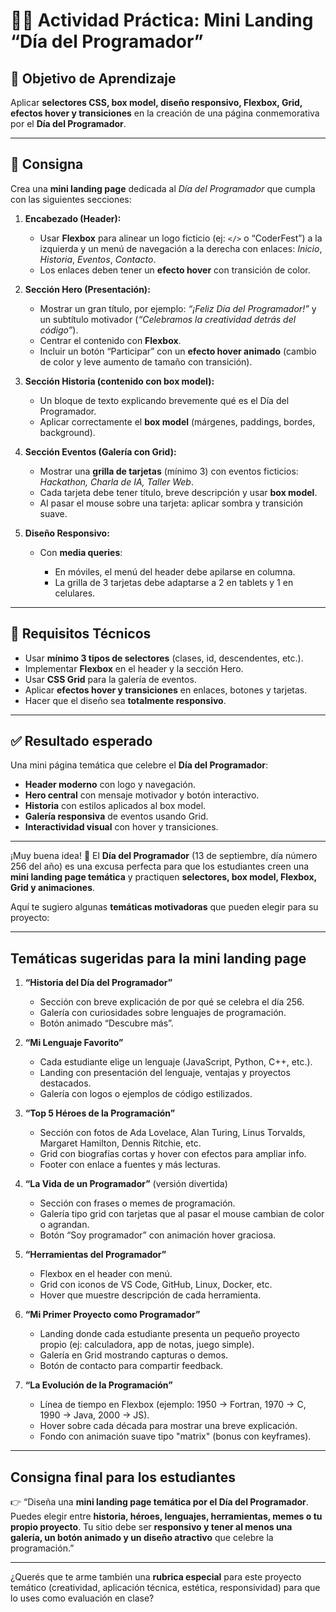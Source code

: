 # 👨‍💻 **Actividad Práctica: Mini Landing “Día del Programador”**

## 🎯 Objetivo de Aprendizaje

Aplicar **selectores CSS, box model, diseño responsivo, Flexbox, Grid, efectos hover y transiciones** en la creación de una página conmemorativa por el **Día del Programador**.

---

## 🔨 Consigna

Crea una **mini landing page** dedicada al *Día del Programador* que cumpla con las siguientes secciones:

1. **Encabezado (Header):**

   * Usar **Flexbox** para alinear un logo ficticio (ej: `</>` o “CoderFest”) a la izquierda y un menú de navegación a la derecha con enlaces: *Inicio*, *Historia*, *Eventos*, *Contacto*.
   * Los enlaces deben tener un **efecto hover** con transición de color.

2. **Sección Hero (Presentación):**

   * Mostrar un gran título, por ejemplo: *“¡Feliz Día del Programador!”* y un subtítulo motivador (*“Celebramos la creatividad detrás del código”*).
   * Centrar el contenido con **Flexbox**.
   * Incluir un botón “Participar” con un **efecto hover animado** (cambio de color y leve aumento de tamaño con transición).

3. **Sección Historia (contenido con box model):**

   * Un bloque de texto explicando brevemente qué es el Día del Programador.
   * Aplicar correctamente el **box model** (márgenes, paddings, bordes, background).

4. **Sección Eventos (Galería con Grid):**

   * Mostrar una **grilla de tarjetas** (mínimo 3) con eventos ficticios: *Hackathon, Charla de IA, Taller Web*.
   * Cada tarjeta debe tener título, breve descripción y usar **box model**.
   * Al pasar el mouse sobre una tarjeta: aplicar sombra y transición suave.

5. **Diseño Responsivo:**

   * Con **media queries**:

     * En móviles, el menú del header debe apilarse en columna.
     * La grilla de 3 tarjetas debe adaptarse a 2 en tablets y 1 en celulares.

---

## 📌 Requisitos Técnicos

* Usar **mínimo 3 tipos de selectores** (clases, id, descendentes, etc.).
* Implementar **Flexbox** en el header y la sección Hero.
* Usar **CSS Grid** para la galería de eventos.
* Aplicar **efectos hover y transiciones** en enlaces, botones y tarjetas.
* Hacer que el diseño sea **totalmente responsivo**.

---

## ✅ Resultado esperado

Una mini página temática que celebre el **Día del Programador**:

* **Header moderno** con logo y navegación.
* **Hero central** con mensaje motivador y botón interactivo.
* **Historia** con estilos aplicados al box model.
* **Galería responsiva** de eventos usando Grid.
* **Interactividad visual** con hover y transiciones.

---

¡Muy buena idea! 🎉 El **Día del Programador** (13 de septiembre, día número 256 del año) es una excusa perfecta para que los estudiantes creen una **mini landing page temática** y practiquen **selectores, box model, Flexbox, Grid y animaciones**.

Aquí te sugiero algunas **temáticas motivadoras** que pueden elegir para su proyecto:

---

## **Temáticas sugeridas para la mini landing page**

1. **“Historia del Día del Programador”**

   * Sección con breve explicación de por qué se celebra el día 256.
   * Galería con curiosidades sobre lenguajes de programación.
   * Botón animado “Descubre más”.

2. **“Mi Lenguaje Favorito”**

   * Cada estudiante elige un lenguaje (JavaScript, Python, C++, etc.).
   * Landing con presentación del lenguaje, ventajas y proyectos destacados.
   * Galería con logos o ejemplos de código estilizados.

3. **“Top 5 Héroes de la Programación”**

   * Sección con fotos de Ada Lovelace, Alan Turing, Linus Torvalds, Margaret Hamilton, Dennis Ritchie, etc.
   * Grid con biografías cortas y hover con efectos para ampliar info.
   * Footer con enlace a fuentes y más lecturas.

4. **“La Vida de un Programador”** (versión divertida)

   * Sección con frases o memes de programación.
   * Galería tipo grid con tarjetas que al pasar el mouse cambian de color o agrandan.
   * Botón “Soy programador” con animación hover graciosa.

5. **“Herramientas del Programador”**

   * Flexbox en el header con menú.
   * Grid con iconos de VS Code, GitHub, Linux, Docker, etc.
   * Hover que muestre descripción de cada herramienta.

6. **“Mi Primer Proyecto como Programador”**

   * Landing donde cada estudiante presenta un pequeño proyecto propio (ej: calculadora, app de notas, juego simple).
   * Galería en Grid mostrando capturas o demos.
   * Botón de contacto para compartir feedback.

7. **“La Evolución de la Programación”**

   * Línea de tiempo en Flexbox (ejemplo: 1950 → Fortran, 1970 → C, 1990 → Java, 2000 → JS).
   * Hover sobre cada década para mostrar una breve explicación.
   * Fondo con animación suave tipo "matrix" (bonus con keyframes).

---

## **Consigna final para los estudiantes**

👉 “Diseña una **mini landing page temática por el Día del Programador**.
Puedes elegir entre **historia, héroes, lenguajes, herramientas, memes o tu propio proyecto**.
Tu sitio debe ser **responsivo y tener al menos una galería, un botón animado y un diseño atractivo** que celebre la programación.”

---

¿Querés que te arme también una **rubrica especial** para este proyecto temático (creatividad, aplicación técnica, estética, responsividad) para que lo uses como evaluación en clase?
